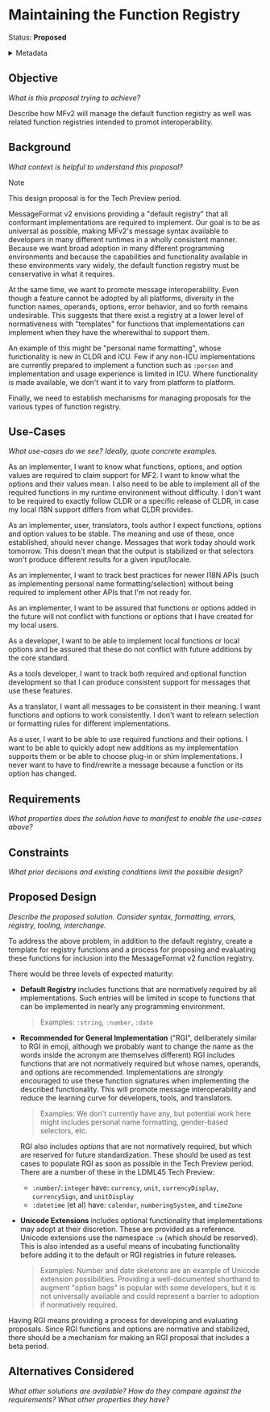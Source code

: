 # Maintaining the Function Registry

Status: **Proposed**

<details>
	<summary>Metadata</summary>
	<dl>
		<dt>Contributors</dt>
		<dd>@aphillips</dd>
		<dt>First proposed</dt>
		<dd>2024-02-12</dd>
		<dt>Pull Requests</dt>
                <dd>#634</dd>
	</dl>
</details>

## Objective

_What is this proposal trying to achieve?_

Describe how MFv2 will manage the default function registry
as well was related function registries intended to promot interoperability.

## Background

_What context is helpful to understand this proposal?_

> [!NOTE]
> This design proposal is for the Tech Preview period.

MessageFormat v2 envisions providing a "default registry" that all conformant
implementations are required to implement.
Our goal is to be as universal as possible, 
making MFv2's message syntax available to developers in many different
runtimes in a wholly consistent manner.
Because we want broad adoption in many different programming environments
and because the capabilities 
and functionality available in these environments vary widely,
the default function registry must be conservative in what it requires.

At the same time, we want to promote message interoperability.
Even though a feature cannot be adopted by all platforms,
diversity in the function names, operands, options, error behavior,
and so forth remains undesirable.
This suggests that there exist a registry at a lower level of normativeness
with "templates" for functions that implementations can implement 
when they have the wherewithal to support them.

An example of this might be "personal name formatting",
whose functionality is new in CLDR and ICU.
Few if any non-ICU implementations are currently prepared to implement
a function such as `:person`
and implementation and usage experience is limited in ICU.
Where functionality is made available, we don't want it to vary from
platform to platform.

Finally, we need to establish mechanisms for managing proposals
for the various types of function registry.

## Use-Cases

_What use-cases do we see? Ideally, quote concrete examples._

As an implementer, I want to know what functions, options, and option values are
required to claim support for MF2.
I want to know what the options and their values mean.
I also need to be able to implement all of the required functions in my runtime environment
without difficulty.
I don't want to be required to exactly follow CLDR or a specific release of CLDR,
in case my local I18N support differs from what CLDR provides.

As an implementer, user, translators, tools author I expect functions, options
and option values to be stable.
The meaning and use of these, once established, should never change.
Messages that work today should work tomorrow.
This doesn't mean that the output is stabilized or that selectors won't
produce different results for a given input/locale.

As an implementer, I want to track best practices for newer I18N APIs
(such as implementing personal name formatting/selection)
without being required to implement other APIs that I'm not ready for.

As an implementer, I want to be assured that functions or options added in the future
will not conflict with functions or options that I have created for my local users.

As a developer, I want to be able to implement local functions or local options
and be assured that these do not conflict with future additions by the core standard.

As a tools developer, I want to track both required and optional function development
so that I can produce consistent support for messages that use these features.

As a translator, I want all messages to be consistent in their meaning.
I want functions and options to work consistently.
I don't want to relearn selection or formatting rules for different implementations.

As a user, I want to be able to use required functions and their options.
I want to be able to quickly adopt new additions as my implementation supports them
or be able to choose plug-in or shim implementations.
I never want to have to find/rewrite a message because a function or its option has changed.

## Requirements

_What properties does the solution have to manifest to enable the use-cases above?_

## Constraints

_What prior decisions and existing conditions limit the possible design?_

## Proposed Design

_Describe the proposed solution. Consider syntax, formatting, errors, registry, tooling, interchange._

To address the above problem, in addition to the default registry,
create a template for registry functions
and a process for proposing and evaluating these functions for inclusion
into the MessageFormat v2 function registry.

There would be three levels of expected maturity:

- **Default Registry** includes functions that are normatively required by all implementations.
  Such entries will be limited in scope to functions that can be
  implemented in nearly any programming environment.
  > Examples: `:string`, `:number`, `:date`
- **Recommended for General Implementation**
  ("RGI", deliberately similar to RGI in emoji, although we probably want to change the name
  as the words inside the acronym are themselves different)
  RGI includes functions that are not
  normatively required but whose names, operands, and options are recommended.
  Implementations are _strongly_ encouraged to use these function signatures
  when implementing the described functionality.
  This will promote message interoperability
  and reduce the learning curve for developers, tools, and translators.
  > Examples: We don't currently have any, but potential work here
  > might includes personal name formatting, gender-based selectors, etc.

  RGI also includes _options_ that are not normatively required,
  but which are reserved for future standardization.
  These should be used as test cases to populate RGI as soon as possible in the
  Tech Preview period.
  There are a number of these in the LDML45 Tech Preview:
  - `:number`/`:integer` have: `currency`, `unit`, `currencyDisplay`, `currencySign`, and `unitDisplay`
  - `:datetime` (et al) have: `calendar`, `numberingSystem`, and `timeZone`
- **Unicode Extensions** includes optional functionality that implementations
  may adopt at their discretion.
  These are provided as a reference.
  Unicode extensions use the namespace `:u` (which should be reserved).
  This is also intended as a useful means of incubating functionality before
  adding it to the default or RGI registries in future releases.
  > Examples: Number and date skeletons are an example of Unicode extension
  > possibilities.
  > Providing a well-documented shorthand to augment "option bags" is
  > popular with some developers,
  > but it is not universally available and could represent a barrier to adoption
  > if normatively required.

Having RGI means providing a process for developing and evaluating proposals.
Since RGI functions and options are normative and stabilized,
there should be a mechanism for making an RGI proposal
that includes a beta period.

## Alternatives Considered

_What other solutions are available?_
_How do they compare against the requirements?_
_What other properties they have?_
